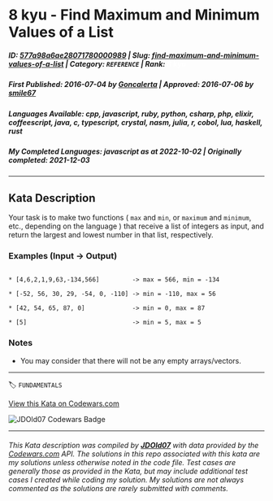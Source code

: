 # 8 kyu - Find Maximum and Minimum Values of a List

##### **ID**: [577a98a6ae28071780000989](https://www.codewars.com/kata/577a98a6ae28071780000989) | **Slug**: [find-maximum-and-minimum-values-of-a-list](https://www.codewars.com/kata/577a98a6ae28071780000989) | **Category**: `REFERENCE` | **Rank**: <span style="color:white">8 kyu</span>

##### **First Published**: 2016-07-04 ***by*** [Goncalerta](https://www.codewars.com/users/Goncalerta) | **Approved**: 2016-07-06 ***by*** [smile67](https://www.codewars.com/users/smile67)

##### **Languages Available**: cpp, javascript, ruby, python, csharp, php, elixir, coffeescript, java, c, typescript, crystal, nasm, julia, r, cobol, lua, haskell, rust

##### **My Completed Languages**: javascript ***as at*** 2022-10-02 | **Originally completed**: 2021-12-03

---

## Kata Description


Your task is to make two functions ( `max` and `min`, or `maximum` and `minimum`, etc., depending on the language ) that receive a list of integers as input, and return the largest and lowest number in that list, respectively.



### Examples (Input -> Output)



```

* [4,6,2,1,9,63,-134,566]         -> max = 566, min = -134

* [-52, 56, 30, 29, -54, 0, -110] -> min = -110, max = 56

* [42, 54, 65, 87, 0]             -> min = 0, max = 87

* [5]                             -> min = 5, max = 5

```



### Notes



- You may consider that there will not be any empty arrays/vectors.

---


🏷 `FUNDAMENTALS`


[View this Kata on Codewars.com](https://www.codewars.com/kata/577a98a6ae28071780000989)

![](https://www.codewars.com/users/jdold07/badges/large "JDOld07 Codewars Badge")

---

###### *This Kata description was compiled by [**JDOld07**](https://tpstech.dev) with data provided by the [Codewars.com](https://www.codewars.com) API.  The solutions in this repo associated with this kata are my solutions unless otherwise noted in the code file.  Test cases are generally those as provided in the Kata, but may include additional test cases I created while coding my solution.  My solutions are not always commented as the solutions are rarely submitted with comments.*
